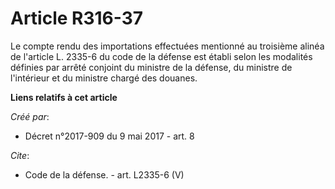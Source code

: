 # Article R316-37

Le compte rendu des importations effectuées mentionné au troisième alinéa de l'article L. 2335-6 du code de la défense est
établi selon les modalités définies par arrêté conjoint du ministre de la défense, du ministre de l'intérieur et du ministre
chargé des douanes.

**Liens relatifs à cet article**

_Créé par_:

  - Décret n°2017-909 du 9 mai 2017 - art. 8

_Cite_:

  - Code de la défense. - art. L2335-6 (V)
